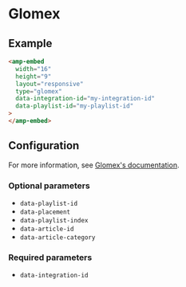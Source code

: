 # Glomex

## Example

```html
<amp-embed
  width="16"
  height="9"
  layout="responsive"
  type="glomex"
  data-integration-id="my-integration-id"
  data-playlist-id="my-playlist-id"
>
</amp-embed>
```

## Configuration

For more information, see [Glomex's documentation](https://docs.glomex.com/publisher/video-player-integration/).

### Optional parameters

-   `data-playlist-id`
-   `data-placement`
-   `data-playlist-index`
-   `data-article-id`
-   `data-article-category`

### Required parameters

-   `data-integration-id`

